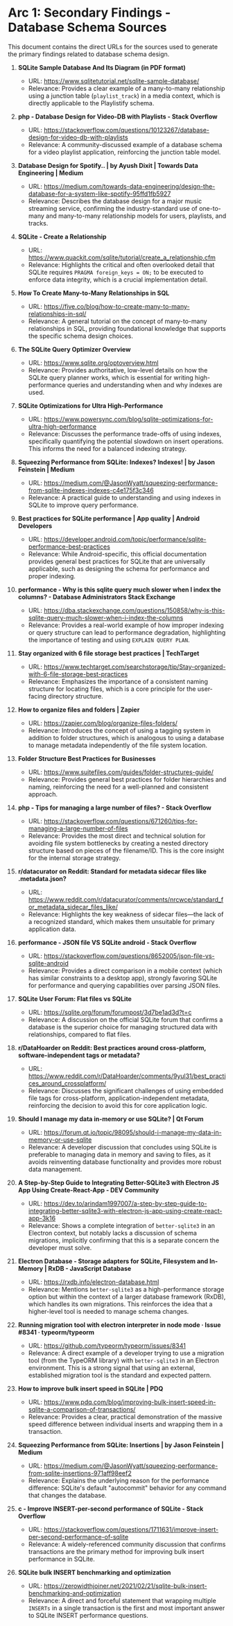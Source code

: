 # Arc 1: Secondary Findings - Database Schema Sources

This document contains the direct URLs for the sources used to generate the primary findings related to database schema design.

1.  **SQLite Sample Database And Its Diagram (in PDF format)**
    *   URL: https://www.sqlitetutorial.net/sqlite-sample-database/
    *   Relevance: Provides a clear example of a many-to-many relationship using a junction table (`playlist_track`) in a media context, which is directly applicable to the Playlistify schema.

2.  **php - Database Design for Video-DB with Playlists - Stack Overflow**
    *   URL: https://stackoverflow.com/questions/10123267/database-design-for-video-db-with-playlists
    *   Relevance: A community-discussed example of a database schema for a video playlist application, reinforcing the junction table model.

3.  **Database Design for Spotify.. | by Ayush Dixit | Towards Data Engineering | Medium**
    *   URL: https://medium.com/towards-data-engineering/design-the-database-for-a-system-like-spotify-95ffd1fb5927
    *   Relevance: Describes the database design for a major music streaming service, confirming the industry-standard use of one-to-many and many-to-many relationship models for users, playlists, and tracks.

4.  **SQLite - Create a Relationship**
    *   URL: https://www.quackit.com/sqlite/tutorial/create_a_relationship.cfm
    *   Relevance: Highlights the critical and often overlooked detail that SQLite requires `PRAGMA foreign_keys = ON;` to be executed to enforce data integrity, which is a crucial implementation detail.

5.  **How To Create Many-to-Many Relationships in SQL**
    *   URL: https://five.co/blog/how-to-create-many-to-many-relationships-in-sql/
    *   Relevance: A general tutorial on the concept of many-to-many relationships in SQL, providing foundational knowledge that supports the specific schema design choices.
6.  **The SQLite Query Optimizer Overview**
    *   URL: https://www.sqlite.org/optoverview.html
    *   Relevance: Provides authoritative, low-level details on how the SQLite query planner works, which is essential for writing high-performance queries and understanding when and why indexes are used.

7.  **SQLite Optimizations for Ultra High-Performance**
    *   URL: https://www.powersync.com/blog/sqlite-optimizations-for-ultra-high-performance
    *   Relevance: Discusses the performance trade-offs of using indexes, specifically quantifying the potential slowdown on insert operations. This informs the need for a balanced indexing strategy.

8.  **Squeezing Performance from SQLite: Indexes? Indexes! | by Jason Feinstein | Medium**
    *   URL: https://medium.com/@JasonWyatt/squeezing-performance-from-sqlite-indexes-indexes-c4e175f3c346
    *   Relevance: A practical guide to understanding and using indexes in SQLite to improve query performance.

9.  **Best practices for SQLite performance | App quality | Android Developers**
    *   URL: https://developer.android.com/topic/performance/sqlite-performance-best-practices
    *   Relevance: While Android-specific, this official documentation provides general best practices for SQLite that are universally applicable, such as designing the schema for performance and proper indexing.

10. **performance - Why is this sqlite query much slower when I index the columns? - Database Administrators Stack Exchange**
    *   URL: https://dba.stackexchange.com/questions/150858/why-is-this-sqlite-query-much-slower-when-i-index-the-columns
    *   Relevance: Provides a real-world example of how improper indexing or query structure can lead to performance degradation, highlighting the importance of testing and using `EXPLAIN QUERY PLAN`.
11. **Stay organized with 6 file storage best practices | TechTarget**
    *   URL: https://www.techtarget.com/searchstorage/tip/Stay-organized-with-6-file-storage-best-practices
    *   Relevance: Emphasizes the importance of a consistent naming structure for locating files, which is a core principle for the user-facing directory structure.

12. **How to organize files and folders | Zapier**
    *   URL: https://zapier.com/blog/organize-files-folders/
    *   Relevance: Introduces the concept of using a tagging system in addition to folder structures, which is analogous to using a database to manage metadata independently of the file system location.

13. **Folder Structure Best Practices for Businesses**
    *   URL: https://www.suitefiles.com/guides/folder-structures-guide/
    *   Relevance: Provides general best practices for folder hierarchies and naming, reinforcing the need for a well-planned and consistent approach.

14. **php - Tips for managing a large number of files? - Stack Overflow**
    *   URL: https://stackoverflow.com/questions/671260/tips-for-managing-a-large-number-of-files
    *   Relevance: Provides the most direct and technical solution for avoiding file system bottlenecks by creating a nested directory structure based on pieces of the filename/ID. This is the core insight for the internal storage strategy.
15. **r/datacurator on Reddit: Standard for metadata sidecar files like .metadata.json?**
    *   URL: https://www.reddit.com/r/datacurator/comments/nrcwce/standard_for_metadata_sidecar_files_like/
    *   Relevance: Highlights the key weakness of sidecar files—the lack of a recognized standard, which makes them unsuitable for primary application data.

16. **performance - JSON file VS SQLite android - Stack Overflow**
    *   URL: https://stackoverflow.com/questions/8652005/json-file-vs-sqlite-android
    *   Relevance: Provides a direct comparison in a mobile context (which has similar constraints to a desktop app), strongly favoring SQLite for performance and querying capabilities over parsing JSON files.

17. **SQLite User Forum: Flat files vs SQLite**
    *   URL: https://sqlite.org/forum/forumpost/3d7be1ad3d?t=c
    *   Relevance: A discussion on the official SQLite forum that confirms a database is the superior choice for managing structured data with relationships, compared to flat files.

18. **r/DataHoarder on Reddit: Best practices around cross-platform, software-independent tags or metadata?**
    *   URL: https://www.reddit.com/r/DataHoarder/comments/9yul31/best_practices_around_crossplatform/
    *   Relevance: Discusses the significant challenges of using embedded file tags for cross-platform, application-independent metadata, reinforcing the decision to avoid this for core application logic.

19. **Should I manage my data in-memory or use SQLite? | Qt Forum**
    *   URL: https://forum.qt.io/topic/98095/should-i-manage-my-data-in-memory-or-use-sqlite
    *   Relevance: A developer discussion that concludes using SQLite is preferable to managing data in memory and saving to files, as it avoids reinventing database functionality and provides more robust data management.
20. **A Step-by-Step Guide to Integrating Better-SQLite3 with Electron JS App Using Create-React-App - DEV Community**
    *   URL: https://dev.to/arindam1997007/a-step-by-step-guide-to-integrating-better-sqlite3-with-electron-js-app-using-create-react-app-3k16
    *   Relevance: Shows a complete integration of `better-sqlite3` in an Electron context, but notably lacks a discussion of schema migrations, implicitly confirming that this is a separate concern the developer must solve.

21. **Electron Database - Storage adapters for SQLite, Filesystem and In-Memory | RxDB - JavaScript Database**
    *   URL: https://rxdb.info/electron-database.html
    *   Relevance: Mentions `better-sqlite3` as a high-performance storage option but within the context of a larger database framework (RxDB), which handles its own migrations. This reinforces the idea that a higher-level tool is needed to manage schema changes.

22. **Running migration tool with electron interpreter in node mode · Issue #8341 · typeorm/typeorm**
    *   URL: https://github.com/typeorm/typeorm/issues/8341
    *   Relevance: A direct example of a developer trying to use a migration tool (from the TypeORM library) with `better-sqlite3` in an Electron environment. This is a strong signal that using an external, established migration tool is the standard and expected pattern.
23. **How to improve bulk insert speed in SQLite | PDQ**
    *   URL: https://www.pdq.com/blog/improving-bulk-insert-speed-in-sqlite-a-comparison-of-transactions/
    *   Relevance: Provides a clear, practical demonstration of the massive speed difference between individual inserts and wrapping them in a transaction.

24. **Squeezing Performance from SQLite: Insertions | by Jason Feinstein | Medium**
    *   URL: https://medium.com/@JasonWyatt/squeezing-performance-from-sqlite-insertions-971aff98eef2
    *   Relevance: Explains the underlying reason for the performance difference: SQLite's default "autocommit" behavior for any command that changes the database.

25. **c - Improve INSERT-per-second performance of SQLite - Stack Overflow**
    *   URL: https://stackoverflow.com/questions/1711631/improve-insert-per-second-performance-of-sqlite
    *   Relevance: A widely-referenced community discussion that confirms transactions are the primary method for improving bulk insert performance in SQLite.

26. **SQLite bulk INSERT benchmarking and optimization**
    *   URL: https://zerowidthjoiner.net/2021/02/21/sqlite-bulk-insert-benchmarking-and-optimization
    *   Relevance: A direct and forceful statement that wrapping multiple `INSERTs` in a single transaction is the first and most important answer to SQLite INSERT performance questions.